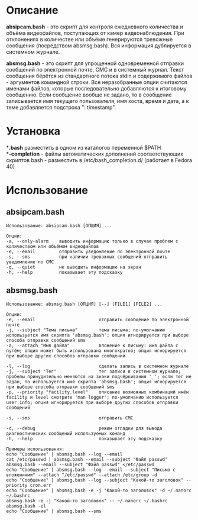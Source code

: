 # Описание

**absipcam.bash** - это скрипт для контроля ежедневного количества и объёма видеофайлов, поступающих от камер видеонаблюдения. При отклонениях в количестве или объёме генерируются тревожные сообщения (посредством absmsg.bash). Вся информация дублируется в системном журнале.<br/>

**absmsg.bash** - это скрипт для упрощенной одновременной отправки сообщений по электронной почте, СМС и в системный журнал. Текст сообщения бёрётся из стандартного потока stdin и содержимого файлов - аргументов командной строки. Все неразобранные опции считаются именами файлов, которые последовательно добавляются к итоговому сообщению. Если сообщение вообще не задано, то в сообщение записывается имя текущего пользователя, имя хоста, время и дата, а к теме добавляется подстрока ": timestamp".<br/>


# Установка

***.bash** разместить в одном из каталогов переменной $PATH<br/>
***-completion** - файлы автоматических дополнений соответствующих скриптов bash - разместить в /etc/bash_completion.d/ (работает в Fedora 40)<br/>


# Использование

## absipcam.bash
```
Использование: absipcam.bash [ОПЦИЯ] ...

Опции:
-a, --only-alarm    выводить информацию только в случае проблем с количеством или объёмом видеофайлов
-e, --email         отправить уведомление по электронной почте
-s, --sms           при наличии тревожных сообщений отправить уведомление по СМС
-q, --quiet         не выводить информацию на экран
-h, --help          показывает эту подсказку
```

## absmsg.bash
```
Использование: absmsg.bash [ОПЦИЯ] [--] [FILE1] [FILE2] ...

Опции:
-e, --email                        отправить сообщение по электронной почте
-j, --subject "Тема письма"        тема письма; по-умолчанию используется имя скрипта 'absmsg.bash'; опция игнорируется при выборе способа отправки сообщений sms
-a, --attach "Имя файла"           вложение к письму: имя файла с путём; опция может быть использована многократно; опция игнорируется при выборе других способов отправки сообщений

-l, --log                          сделать запись в системном журнале
-j, --subject "Тег"                тег записи в системном журнале; пробелы принудительно меняются на знаки подчёркивания '_'; если тег не задан, то используется имя скрипта 'absmsg.bash'; опция игнорируется при выборе способа отправки сообщений sms
-p, --priority "facility.level"    описание возможных комбинаций имён facility и level смотрите 'man logger'; по-умолчанию используется user.info; опция игнорируется при выборе других способов отправки сообщений

-s, --sms                          отправить СМС

-d, --debug                        режим отладки для вывода диагностических сообщений используемых команд
-h, --help                         показывает эту подсказку

Примеры использования:
echo "Сообщение" | absmsg.bash --log --email
cat /etc/passwd | absmsg.bash --email --subject "Файл passwd"
absmsg.bash --email --subject "Файл passwd" </etc/passwd
echo "Сообщение" | absmsg.bash --log --email --subject "Письмо с вложениями" --attach "/etc/passwd" --attach /etc/group -d
echo "Сообщение" | absmsg.bash --log --subject "Какой-то заголовок" --priority cron.err
echo "Сообщение" | absmsg.bash -e -j "Какой-то заголовок" -d ~/.nanorc ~/.bashrc
absmsg.bash -e -j "Какой-то заголовок" -- ~/.nanorc ~/.bashrc
absmsg.bash -el
echo "Сообщение" | absmsg.bash --sms
```


